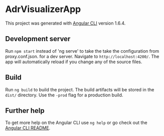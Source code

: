 # AdrVisualizerApp

This project was generated with [Angular CLI](https://github.com/angular/angular-cli) version 1.6.4.

## Development server

Run `npm start` instead of 'ng serve' to take the take the configuration from proxy.conf.json. for a dev server. Navigate to `http://localhost:4200/`. The app will automatically reload if you change any of the source files.

## Build

Run `ng build` to build the project. The build artifacts will be stored in the `dist/` directory. Use the `-prod` flag for a production build.

## Further help

To get more help on the Angular CLI use `ng help` or go check out the [Angular CLI README](https://github.com/angular/angular-cli/blob/master/README.md).
